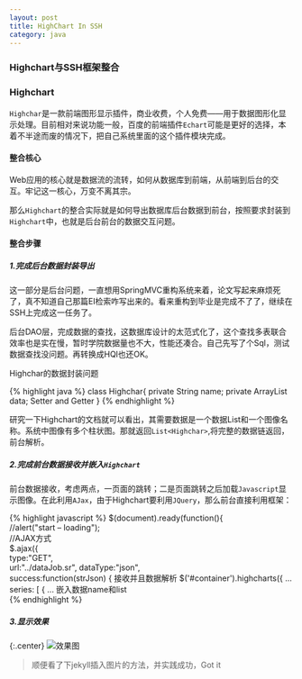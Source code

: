 ```yaml
---
layout: post
title: HighChart In SSH
category: java
---
```


### Highchart与SSH框架整合

### Highchart

`Highchar`是一款前端图形显示插件，商业收费，个人免费——用于数据图形化显示处理。目前相对来说功能一般，百度的前端插件`Echart`可能是更好的选择，本着不半途而废的情况下，把自己系统里面的这个插件模块完成。

#### 整合核心

Web应用的核心就是数据流的流转，如何从数据库到前端，从前端到后台的交互。牢记这一核心，万变不离其宗。

那么`Highchart`的整合实际就是如何导出数据库后台数据到前台，按照要求封装到`Highchart`中，也就是后台前台的数据交互问题。

#### 整合步骤

##### 1.完成后台数据封装导出
这一部分是后台问题，一直想用SpringMVC重构系统来着，论文写起来麻烦死了，真不知道自己那篇EI检索咋写出来的。看来重构到毕业是完成不了了，继续在SSH上完成这一任务了。

后台DAO层，完成数据的查找，这数据库设计的太范式化了，这个查找多表联合效率也是实在慢，暂时学院数据量也不大，性能还凑合。自己先写了个Sql，测试数据查找没问题。再转换成HQl也还OK。

Highchar的数据封装问题

{% highlight java %}
class Highchar{
private String name;
private ArrayList<Integer> data;
Setter and Getter
}
{% endhighlight %}

研究一下Highchart的文档就可以看出，其需要数据是一个数据List和一个图像名称。系统中图像有多个柱状图。那就返回`List<Highchar>`,将完整的数据链返回，前台解析。

##### 2.完成前台数据接收并嵌入`Highchart`

前台数据接收，考虑两点，一页面的跳转；二是页面跳转之后加载`Javascript`显示图像。在此利用`AJax`，由于Highchart要利用`JQuery`，那么前台直接利用框架：

{% highlight javascript %}
$(document).ready(function(){    
   //alert("start – loading");      
   //AJAX方式      
   $.ajax({      
      type:"GET",      
      url:"../dataJob.sr",
      dataType:"json",      
      success:function(strJson) {
      接收并且数据解析 
        $('#container').highcharts({
            ... 
            series: [ {
            ...
            嵌入数据name和list           
{% endhighlight %}  

##### 3.显示效果

{:.center}
![效果图](http://qpncgsvxc.bkt.gdipper.com/assets%2Fimg%2F20150319%2Fconcern_compete.png)

>顺便看了下jekyll插入图片的方法，并实践成功，Got it

